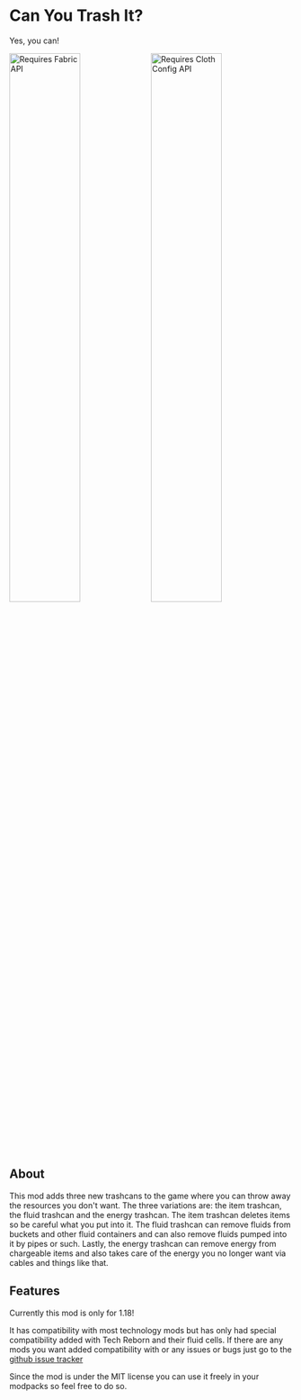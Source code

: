 # Can You Trash It?

Yes, you can!

<a href="https://www.curseforge.com/minecraft/mc-mods/fabric-api"><img src="https://i.imgur.com/Ol1Tcf8.png" alt="Requires Fabric API" width="50%"></a><a href="https://www.curseforge.com/minecraft/mc-mods/cloth-config"><img src="https://i.imgur.com/7weZ8uu.png" alt="Requires Cloth Config API" width="50%"></a>


## About

This mod adds three new trashcans to the game where you can throw away the resources you don't want. The three variations are: the item trashcan, the fluid trashcan and the energy trashcan. The item trashcan deletes items so be careful what you put into it. The fluid trashcan can remove fluids from buckets and other fluid containers and can also remove fluids pumped into it by pipes or such. Lastly, the energy trashcan can remove energy from chargeable items and also takes care of the energy you no longer want via cables and things like that.

## Features

Currently this mod is only for 1.18!

It has compatibility with most technology mods but has only had special compatibility added with Tech Reborn and their fluid cells.
If there are any mods you want added compatibility with or any issues or bugs  just go to the [github issue tracker](https://github.com/reinderpjs/Can-You-Trash-It/issues)

Since the mod is under the MIT license you can use it freely in your modpacks so feel free to do so.
